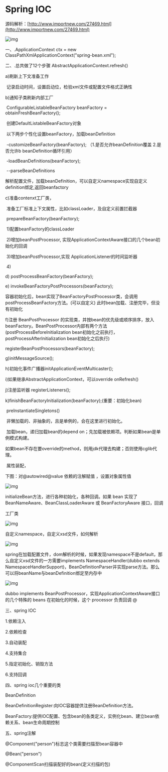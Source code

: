 # Spring IOC



源码解析：[http://www.importnew.com/27469.html](http://www.importnew.com/27469.html)

![img](C:/Users/angel/AppData/Local/YNote/data/qqA40C46AA4C8275AE6482B24AC4482831/34ff0e1be07e4bcd8b74e78955395a56/clipboard.png)

一、.ApplicationContext ctx = new ClassPathXmlApplicationContext("spring-bean.xml");

二、.总共做了12个步骤  AbstractApplicationContext.refresh()

   a)刷新上下文准备工作

​        记录启动时间，设置启动位，检验xml文件或配置文件格式正确性

   b)通知子类刷新内部工厂

​       ConfigurableListableBeanFactory beanFactory = obtainFreshBeanFactory();

​      创建DefaultListableBeanFactory对象

​       以下两步个性化设置beanFactory，加载beanDefinition

​       -customizeBeanFactory(beanFactory); （1.是否允许beanDefinition覆盖  2.是否允许b beanDefinition循环引用）

​       -loadBeanDefinitions(beanFactory);

​            --parseBeanDefinitions

​       解析配置文件，加载beanDefinition，可以自定义namespace实现自定义definition绑定,返回beanfactory

   c)准备contenxt工厂类，

​      准备工厂标准上下文属性，比如classLoader，及自定义前置拦截器

​       prepareBeanFactory(beanFactory);

​       1)配置beanFactory的classLoader

​       2)增加beanPostProcessor, 实现ApplicationContextAware接口的几个bean初始化的回调

​       3)增加beanPostProcessor,实现 ApplicationListener的时间监听器

​       4)

   d)        postProcessBeanFactory(beanFactory);

   e)     invokeBeanFactoryPostProcessors(beanFactory);  

 容器初始化后，bean实现了BeanFactoryPostProcessor类，会调用postProcessBeanFactory方法。(可以自定义)  此时bean加载、注册完毕，但没有初始化

   f)注册 BeanPostProcessor 的实现类，并按bean的优先级或顺序排序，放入beanFactory。BeanPostProcessor内部有两个方法(postProcessBeforeInitialization  bean初始化之前执行，postProcessAfterInitialization bean初始化之后执行)

registerBeanPostProcessors(beanFactory);

   g)initMessageSource();

   h)初始化事件广播器initApplicationEventMulticaster();

   i)如果继承AbstractApplicationContext，可以override    onRefresh()

   j)注册监听器  registerListeners();

   k)finishBeanFactoryInitialization(beanFactory);(重要：初始化bean)

​      preInstantiateSingletons()

​    非懒加载的、非抽象的，且是单例的，会在这里进行初始化。

​    加载bean，递归加载bean的depend on；先加载被依赖项。判断如果bean是单例模式构建。

​    如果bean不存在要override的method，则用jdk代理去构建；否则使用cglib代理。

​    属性装配，

下图：对@autowired@value 依赖的注解赋值 ，设置对象属性值

![img](C:/Users/angel/AppData/Local/YNote/data/qqA40C46AA4C8275AE6482B24AC4482831/22d0cb1a50ce446faf984d15da3f74c4/clipboard.png)

initializeBean方法，进行各种初始化，各种回调。如果 bean 实现了 BeanNameAware、BeanClassLoaderAware 或 BeanFactoryAware 接口，回调

工厂类

![img](C:/Users/angel/AppData/Local/YNote/data/qqA40C46AA4C8275AE6482B24AC4482831/bcceebfa44c94ffd83eb52d7d14449c1/clipboard.png)

自定义namespace，自定义xsd文件，如何解析

![img](C:/Users/angel/AppData/Local/YNote/data/qqA40C46AA4C8275AE6482B24AC4482831/f611a5ae8b5a490ebc2d6f611120b639/clipboard.png)

spring在加载配置文件，dom解析的时候，如果发现namespace不是default，那么自定义xsd文件的一方需要implements NamespaceHandler(dubbo extends NamespaceHandlerSupport)，BeanDefinitionParser并实现parse方法。那么可以将beanName与beanDefinition绑定至内存中

![img](C:/Users/angel/AppData/Local/YNote/data/qqA40C46AA4C8275AE6482B24AC4482831/81aa529e12d34b30bfa36c034cee3d99/clipboard.png)

dubbo    implements BeanPostProcessor，实现ApplicationContextAware接口的几个特殊的 beans 在初始化的时候，这个 processor 负责回调  @











三、spring IOC

1.依赖注入

2.依赖检查

3.自动装配

4.支持集合

5.指定初始化、销毁方法

6.支持回调

四、spring ioc几个重要的类

BeanDefinition

BeanDefinitionRegister:向IOC容器提供注册BeanDefinition方法。

BeanFactory:提供IOC配置、包含bean的各类定义，实例化bean、建立bean依赖关系、bean生命周期控制

五、spring注解

@Component("person")标志这个类需要扫描至bean容器中

@Bean("person")

@ComponentScan扫描装配好的bean(定义扫描的包)

